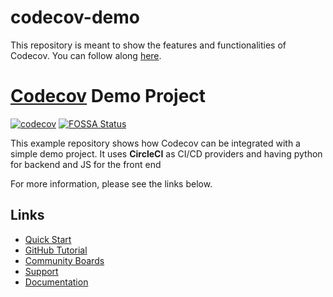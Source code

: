 # codecov-demo
This repository is meant to show the features and functionalities of Codecov. You can follow along [here](https://docs.codecov.com/docs/codecov-tutorial).

# [Codecov](https://codecov.io) Demo Project
[![codecov](https://codecov.io/gh/Balu287/codecov-demo/branch/main/graph/badge.svg?token=lD6vqWIsMH)](https://codecov.io/gh/Balu287/codecov-demo)
[![FOSSA Status](https://app.fossa.com/api/projects/git%2Bgithub.com%2Fcodecov%2Fcodecov-demo.svg?type=shield)](https://app.fossa.com/projects/git%2Bgithub.com%2Fcodecov%2Fcodecov-demo?ref=badge_shield)

This example repository shows how Codecov can be integrated with a simple demo project. It uses **CircleCI** as CI/CD providers and having python for backend and JS for the front end

For more information, please see the links below.

## Links
- [Quick Start](https://docs.codecov.com/docs/quick-start)
- [GitHub Tutorial](https://docs.codecov.com/docs/github-tutorial)
- [Community Boards](https://community.codecov.io)
- [Support](https://codecov.io/support)
- [Documentation](https://docs.codecov.io)


